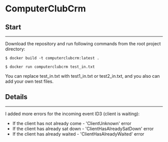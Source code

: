 # ComputerClubCrm

## Start
___
Download the repository and run following commands from the root project directory:
```
$ docker build -t computerclubcrm:latest .
```
```
$ docker run computerclubcrm test_in.txt
```
You can replace test_in.txt with test1_in.txt or test2_in.txt, and you also can add your own test files.

## Details
___
I added more errors for the incoming event ID3 (client is waiting):
- If the client has not already come - 'ClientUnknown' error
- If the client has already sat down - 'ClientHasAlreadySatDown' error
- If the client has already waited - 'ClientHasAlreadyWaited' error